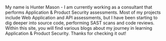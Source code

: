 My name is Hunter Mason - I am currently working as a consultant that performs Application & Product Security assessments. Most of my projects include Web Application and API assessments, but I have been starting to dig deeper into source code, performing SAST scans and code reviews.
Within this site, you will find various blogs about my journey in learning Application & Product Security. Thanks for checking it out!